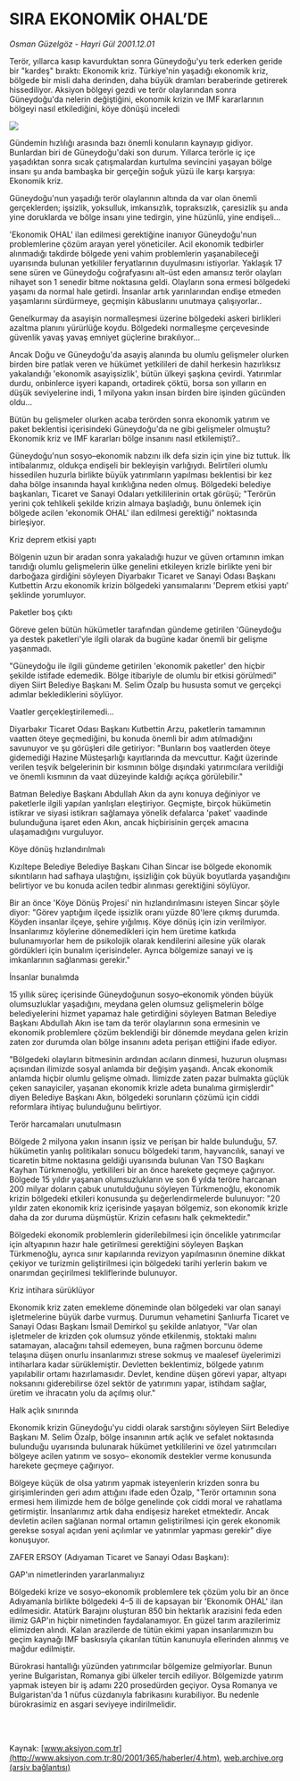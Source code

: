 # SIRA EKONOMİK OHAL’DE

*Osman Güzelgöz - Hayri Gül 2001.12.01*

<div>
 <p class="spot">
  Terör, yıllarca kasıp kavurduktan sonra Güneydoğu'yu terk ederken geride bir "kardeş" bıraktı: Ekonomik kriz. Türkiye'nin yaşadığı ekonomik kriz, bölgede bir misli daha derinden, daha büyük dramları beraberinde getirerek hissediliyor. Aksiyon bölgeyi gezdi ve terör olaylarından sonra Güneydoğu'da nelerin değiştiğini, ekonomik krizin ve IMF kararlarının bölgeyi nasıl etkilediğini, köye dönüşü inceledi
 </p>
 <p class="metin">
 </p>
 <img border="0" src="/web/20020415201625im_/http://www.aksiyon.com.tr/2001/365/resimler/guney.jpg"/>
 <p class="metin">
  Gündemin hızlılığı arasında bazı önemli konuların kaynayıp gidiyor. Bunlardan biri de Güneydoğu'daki son durum. Yıllarca terörle iç içe yaşadıktan sonra sıcak çatışmalardan kurtulma sevincini yaşayan bölge insanı şu anda bambaşka bir gerçeğin soğuk yüzü ile karşı karşıya: Ekonomik kriz.
 </p>
 <p class="metin">
  Güneydoğu'nun yaşadığı terör olaylarının altında da var olan önemli gerçeklerden; işsizlik, yoksulluk, imkansızlık, topraksızlık, çaresizlik şu anda yine doruklarda ve bölge insanı yine tedirgin, yine hüzünlü, yine endişeli...
 </p>
 <p class="metin">
  'Ekonomik OHAL' ilan edilmesi gerektiğine inanıyor Güneydoğu'nun problemlerine çözüm arayan yerel yöneticiler. Acil ekonomik tedbirler alınmadığı takdirde bölgede yeni vahim problemlerin yaşanabileceği uyarısında bulunan yetkililer feryatlarının duyulmasını istiyorlar. Yaklaşık 17 sene süren ve Güneydoğu coğrafyasını alt–üst eden amansız terör olayları nihayet son 1 senedir bitme noktasına geldi. Olayların sona ermesi bölgedeki yaşamı da normal hale getirdi. İnsanlar artık yarınlarından endişe etmeden yaşamlarını sürdürmeye, geçmişin kâbuslarını unutmaya çalışıyorlar..
 </p>
 <p class="metin">
  Genelkurmay da asayişin normalleşmesi üzerine bölgedeki askeri birlikleri azaltma planını yürürlüğe koydu. Bölgedeki normalleşme çerçevesinde güvenlik yavaş yavaş emniyet güçlerine bırakılıyor...
 </p>
 <p class="metin">
  Ancak Doğu ve Güneydoğu'da asayiş alanında bu olumlu gelişmeler olurken birden bire patlak veren ve hükümet yetkilileri de dahil herkesin hazırlıksız yakalandığı 'ekonomik asayişsizlik', bütün ülkeyi şaşkına çevirdi. Yatırımlar durdu, onbinlerce işyeri kapandı, ortadirek çöktü, borsa son yılların en düşük seviyelerine indi, 1 milyona yakın insan birden bire işinden gücünden oldu...
 </p>
 <p class="metin">
  Bütün bu gelişmeler olurken acaba terörden sonra ekonomik yatırım ve paket beklentisi içerisindeki Güneydoğu'da ne gibi gelişmeler olmuştu? Ekonomik kriz ve IMF kararları bölge insanını nasıl etkilemişti?..
 </p>
 <p class="metin">
  Güneydoğu'nun sosyo–ekonomik nabzını ilk defa sizin için yine biz tuttuk. İlk intibalarımız, oldukça endişeli bir bekleyişin varlığıydı. Belirtileri olumlu hissedilen huzurla birlikte büyük yatırımların yapılması beklentisi bir kez daha bölge insanında hayal kırıklığına neden olmuş. Bölgedeki belediye başkanları, Ticaret ve Sanayi Odaları yetkililerinin ortak görüşü; "Terörün yerini çok tehlikeli şekilde krizin almaya başladığı, bunu önlemek için bölgede acilen 'ekonomik OHAL' ilan edilmesi gerektiği" noktasında birleşiyor.
 </p>
 <p class="metin">
  Kriz deprem etkisi yaptı
 </p>
 <p class="metin">
  Bölgenin uzun bir aradan sonra yakaladığı huzur ve güven ortamının imkan tanıdığı olumlu gelişmelerin ülke genelini etkileyen krizle birlikte yeni bir darboğaza girdiğini söyleyen Diyarbakır Ticaret ve Sanayi Odası Başkanı Kutbettin Arzu ekonomik krizin bölgedeki yansımalarını 'Deprem etkisi yaptı' şeklinde yorumluyor.
 </p>
 <p class="metin">
  Paketler boş çıktı
 </p>
 <p class="metin">
  Göreve gelen bütün hükümetler tarafından gündeme getirilen 'Güneydoğu ya destek paketleri'yle ilgili olarak da bugüne kadar önemli bir gelişme yaşanmadı.
 </p>
 <p class="metin">
  "Güneydoğu ile ilgili gündeme getirilen  'ekonomik paketler' den hiçbir şekilde istifade edemedik. Bölge itibariyle de olumlu bir etkisi görülmedi" diyen Siirt Belediye Başkanı M. Selim Özalp bu hususta somut ve gerçekçi adımlar beklediklerini söylüyor.
 </p>
 <p class="metin">
  Vaatler gerçekleştirilemedi...
 </p>
 <p class="metin">
  Diyarbakır Ticaret Odası Başkanı Kutbettin Arzu, paketlerin tamamının vaatten öteye geçmediğini, bu konuda önemli bir adım atılmadığını savunuyor ve şu görüşleri dile getiriyor: "Bunların boş vaatlerden öteye gidemediği Hazine Müsteşarlığı kayıtlarında da mevcuttur. Kağıt üzerinde verilen teşvik belgelerinin bir kısmının bölge dışındaki yatırımcılara verildiği ve önemli kısmının da vaat düzeyinde kaldığı açıkça görülebilir."
 </p>
 <p class="metin">
  Batman Belediye Başkanı Abdullah Akın da aynı konuya değiniyor ve paketlerle ilgili yapılan yanlışları eleştiriyor. Geçmişte, birçok hükümetin istikrar ve siyasi istikrarı sağlamaya yönelik defalarca 'paket' vaadinde bulunduğuna işaret eden Akın, ancak hiçbirisinin gerçek amacına ulaşamadığını vurguluyor.
 </p>
 <p class="metin">
  Köye dönüş hızlandırılmalı
 </p>
 <p class="metin">
  Kızıltepe Belediye Belediye Başkanı Cihan Sincar ise bölgede ekonomik sıkıntıların had safhaya ulaştığını, işsizliğin çok büyük boyutlarda yaşandığını belirtiyor ve bu konuda acilen tedbir alınması gerektiğini söylüyor.
 </p>
 <p class="metin">
  Bir an önce 'Köye Dönüş Projesi' nin hızlandırılmasını isteyen Sincar şöyle diyor: "Görev yaptığım ilçede işsizlik oranı yüzde 80'lere çıkmış durumda. Köyden insanlar ilçeye, şehire yığılmış. Köye dönüş için izin verilmiyor. İnsanlarımız köylerine dönemedikleri için hem üretime katkıda bulunamıyorlar hem de psikolojik olarak kendilerini ailesine yük olarak gördükleri için bunalım içerisindeler. Ayrıca bölgemize sanayi ve iş imkanlarının sağlanması gerekir."
 </p>
 <p class="metin">
  İnsanlar bunalımda
 </p>
 <p class="metin">
  15 yıllık süreç içerisinde Güneydoğunun sosyo–ekonomik yönden büyük olumsuzluklar yaşadığını, meydana gelen olumsuz gelişmelerin bölge belediyelerini hizmet yapamaz hale getirdiğini söyleyen Batman Belediye Başkanı Abdullah Akın ise tam da terör olaylarının sona ermesinin ve ekonomik problemlere çözüm beklendiği bir dönemde meydana gelen krizin zaten zor durumda olan bölge insanını adeta perişan ettiğini ifade ediyor.
 </p>
 <p class="metin">
  "Bölgedeki olayların bitmesinin ardından acıların dinmesi, huzurun oluşması açısından ilimizde sosyal anlamda bir değişim yaşandı. Ancak ekonomik anlamda hiçbir olumlu gelişme olmadı. İlimizde zaten pazar bulmakta güçlük çeken sanayiciler, yaşanan ekonomik krizle adeta bunalıma girmişlerdir" diyen Belediye Başkanı Akın,  bölgedeki sorunların çözümü için ciddi reformlara ihtiyaç bulunduğunu belirtiyor.
 </p>
 <p class="metin">
  Terör harcamaları unutulmasın
 </p>
 <p class="metin">
  Bölgede 2 milyona yakın insanın işsiz ve perişan bir halde bulunduğu, 57. hükümetin yanlış politikaları sonucu bölgedeki tarım, hayvancılık, sanayi ve ticaretin bitme noktasına geldiği uyarısında bulunan Van TSO Başkanı Kayhan Türkmenoğlu, yetkilileri bir an önce harekete geçmeye çağırıyor. Bölgede 15 yıldır yaşanan olumsuzlukların ve son 6 yılda teröre harcanan 200 milyar doların çabuk unutulduğunu söyleyen Türkmenoğlu, ekonomik krizin bölgedeki etkileri konusunda şu değerlendirmelerde bulunuyor: "20 yıldır zaten ekonomik kriz içerisinde yaşayan bölgemiz, son ekonomik krizle daha da zor duruma düşmüştür. Krizin cefasını halk çekmektedir."
 </p>
 <p class="metin">
  Bölgedeki ekonomik problemlerin giderilebilmesi için öncelikle yatırımcılar için altyapının hazır hale getirilmesi gerektiğini söyleyen Başkan Türkmenoğlu, ayrıca sınır kapılarında revizyon yapılmasının önemine dikkat çekiyor ve turizmin geliştirilmesi için bölgedeki tarihi yerlerin bakım ve onarımdan geçirilmesi tekliflerinde bulunuyor.
 </p>
 <p class="metin">
  Kriz intihara sürüklüyor
 </p>
 <p class="metin">
  Ekonomik kriz zaten emekleme döneminde olan bölgedeki var olan sanayi işletmelerine büyük darbe vurmuş. Durumun vehametini Şanlıurfa Ticaret ve Sanayi Odası Başkanı İsmail Demirkol şu şekilde anlatıyor, "Var olan işletmeler de krizden çok olumsuz yönde etkilenmiş, stoktaki malını satamayan, alacağını tahsil edemeyen, buna rağmen borcunu ödeme telaşına düşen onurlu insanlarımızı strese sokmuş ve maalesef üyelerimizi intiharlara kadar sürüklemiştir. Devletten beklentimiz, bölgede yatırım yapılabilir ortamı hazırlamasıdır. Devlet, kendine düşen görevi yapar, altyapı noksanını giderebilirse özel sektör de yatırımını yapar, istihdam sağlar, üretim ve ihracatın yolu da açılmış olur."
 </p>
 <p class="metin">
  Halk açlık sınırında
 </p>
 <p class="metin">
  Ekonomik krizin Güneydoğu'yu ciddi olarak sarstığını söyleyen Siirt Belediye Başkanı M. Selim Özalp, bölge insanının artık açlık ve sefalet noktasında bulunduğu uyarısında bulunarak hükümet yetkililerini ve özel yatırımcıları bölgeye acilen yatırım ve sosyo– ekonomik destekler verme konusunda harekete geçmeye çağırıyor.
 </p>
 <p class="metin">
  Bölgeye küçük de olsa yatırım yapmak isteyenlerin krizden sonra bu girişimlerinden geri adım attığını ifade eden Özalp, "Terör ortamının sona ermesi hem ilimizde hem de bölge genelinde çok ciddi moral ve rahatlama getirmiştir. İnsanlarımız artık daha endişesiz hareket etmektedir. Ancak devletin acilen sağlanan normal ortamın geliştirilmesi için gerek ekonomik gerekse sosyal açıdan yeni açılımlar ve yatırımlar yapması gerekir" diye konuşuyor.
 </p>
 <p class="metin">
 </p>
 <p class="arabaslik">
  ZAFER ERSOY (Adıyaman Ticaret ve Sanayi Odası Başkanı):
 </p>
 <p class="metin">
  GAP'ın nimetlerinden yararlanmalıyız
 </p>
 <p class="metin">
  Bölgedeki krize ve sosyo–ekonomik problemlere tek çözüm yolu bir an önce Adıyamanla birlikte bölgedeki 4–5 ili de kapsayan bir 'Ekonomik OHAL' ilan edilmesidir. Atatürk Barajını oluşturan 850 bin hektarlık arazisini feda eden ilimiz GAP'ın hiçbir nimetinden faydalanamıyor. En güzel tarım arazilerimiz elimizden alındı. Kalan arazilerde de tütün ekimi yapan insanlarımızın bu geçim kaynağı IMF baskısıyla çıkarılan tütün kanunuyla ellerinden alınmış ve mağdur edilmiştir.
 </p>
 <p class="metin">
  Bürokrasi hantallığı yüzünden yatırımcılar bölgemize gelmiyorlar. Bunun yerine Bulgaristan, Romanya gibi ülkeler tercih ediliyor. Bölgemizde yatırım yapmak isteyen bir iş adamı 220 prosedürden geçiyor. Oysa Romanya ve Bulgaristan'da 1 nüfus cüzdanıyla fabrikasını kurabiliyor. Bu nedenle bürokrasimiz en asgari seviyeye indirilmelidir.
 </p>
 <p class="metin">
 </p>
 <p class="metin">
 </p>
 <p class="metin">
 </p>
 <br/>
 <br/>
</div>

Kaynak: [www.aksiyon.com.tr](http://www.aksiyon.com.tr:80/2001/365/haberler/4.htm), [web.archive.org (arşiv bağlantısı)](http://web.archive.org/web/20020415201625/http://www.aksiyon.com.tr:80/2001/365/haberler/4.htm)
